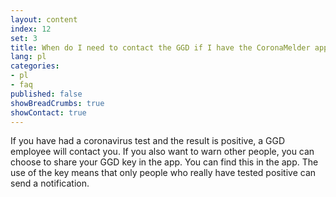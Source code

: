 ```yaml
---
layout: content
index: 12
set: 3
title: When do I need to contact the GGD if I have the CoronaMelder app on my phone?
lang: pl
categories:
- pl
- faq
published: false
showBreadCrumbs: true
showContact: true
---
```


If you have had a coronavirus test and the result is positive, a GGD employee will contact you.
If you also want to warn other people, you can choose to share your GGD key in the app. You can find this in the app. The use of the key means that only people who really have tested positive can send a notification.
  
